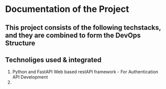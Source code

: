 # Documentation of the Project 

## This project consists of the following techstacks, and they are combined to form the DevOps Structure

## Technoliges used & integrated

1. Python and FastAPI Web based restAPI framework - For Authentication API Development 
2. 